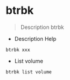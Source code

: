 # btrbk

> Description btrbk

- Description Help

`btrbk xxx`

- List volume

`btrbk list volume`




